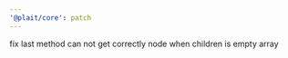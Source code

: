 ```yaml
---
'@plait/core': patch
---
```


fix last method can not get correctly node when children is empty array
